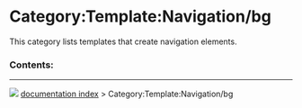 # Category:Template:Navigation/bg
This category lists templates that create navigation elements.

### Contents:



---
![](images/Right_arrow.png) [documentation index](../README.md) > Category:Template:Navigation/bg
